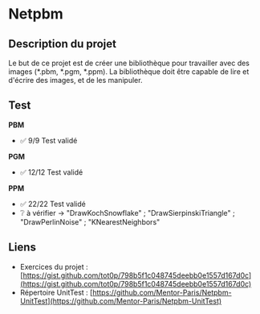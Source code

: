# Netpbm

## Description du projet
Le but de ce projet est de créer une bibliothèque pour travailler avec des images (*.pbm, *.pgm, *.ppm). La bibliothèque doit être capable de lire et d'écrire des images, et de les manipuler.

## Test
**PBM**
- ✅ 9/9 Test validé

**PGM**
- ✅ 12/12 Test validé

**PPM**
- ✅ 22/22 Test validé
- ❔ à vérifier → "DrawKochSnowflake" ; "DrawSierpinskiTriangle" ; "DrawPerlinNoise" ; "KNearestNeighbors"

## Liens
- Exercices du projet : [https://gist.github.com/tot0p/798b5f1c048745deebb0e1557d167d0c](https://gist.github.com/tot0p/798b5f1c048745deebb0e1557d167d0c)
- Répertoire UnitTest : [https://github.com/Mentor-Paris/Netpbm-UnitTest](https://github.com/Mentor-Paris/Netpbm-UnitTest)
